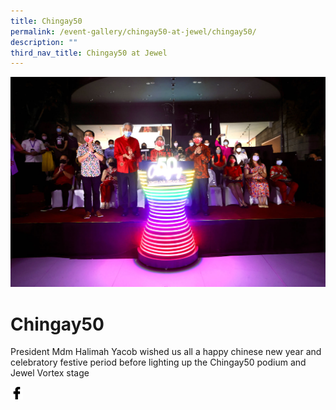 ```yaml
---
title: Chingay50
permalink: /event-gallery/chingay50-at-jewel/chingay50/
description: ""
third_nav_title: Chingay50 at Jewel
---
```

![Chingay50](/images/Event%20Gallery/Chingay50%20at%20Jewel/Act%201%20to%202%20President%20Halimah%20Yacob%20light%20up%20the%20stage-01.jpg)

# **Chingay50**
President Mdm Halimah Yacob wished us all a happy chinese new year and celebratory festive period before lighting up the Chingay50 podium and Jewel Vortex stage

<a href="http://www.facebook.com/sharer.php?u=http://www.chingay.gov.sg/image/event-gallery/chingay50-" style="float:left;">
	<img src="/images/facebook.png" style="width:auto;height:20px;">
</a>